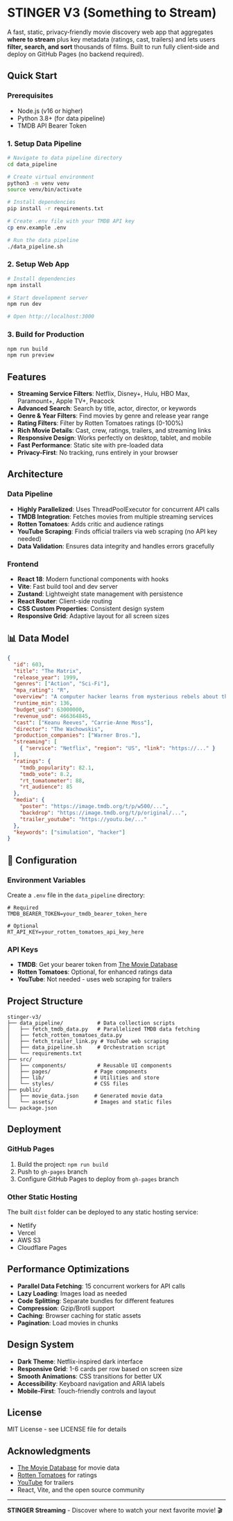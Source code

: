 # STINGER V3 (Something to Stream)

A fast, static, privacy‑friendly movie discovery web app that aggregates **where to stream** plus key metadata (ratings, cast, trailers) and lets users **filter, search, and sort** thousands of films. Built to run fully client‑side and deploy on GitHub Pages (no backend required).

## Quick Start

### Prerequisites
- Node.js (v16 or higher)
- Python 3.8+ (for data pipeline)
- TMDB API Bearer Token

### 1. Setup Data Pipeline

```bash
# Navigate to data pipeline directory
cd data_pipeline

# Create virtual environment
python3 -m venv venv
source venv/bin/activate  

# Install dependencies
pip install -r requirements.txt

# Create .env file with your TMDB API key
cp env.example .env

# Run the data pipeline
./data_pipeline.sh
```

### 2. Setup Web App

```bash
# Install dependencies
npm install

# Start development server
npm run dev

# Open http://localhost:3000
```

### 3. Build for Production

```bash
npm run build
npm run preview
```

## Features

- **Streaming Service Filters**: Netflix, Disney+, Hulu, HBO Max, Paramount+, Apple TV+, Peacock
- **Advanced Search**: Search by title, actor, director, or keywords
- **Genre & Year Filters**: Find movies by genre and release year range
- **Rating Filters**: Filter by Rotten Tomatoes ratings (0-100%)
- **Rich Movie Details**: Cast, crew, ratings, trailers, and streaming links
- **Responsive Design**: Works perfectly on desktop, tablet, and mobile
- **Fast Performance**: Static site with pre-loaded data
- **Privacy-First**: No tracking, runs entirely in your browser

## Architecture

### Data Pipeline
- **Highly Parallelized**: Uses ThreadPoolExecutor for concurrent API calls
- **TMDB Integration**: Fetches movies from multiple streaming services
- **Rotten Tomatoes**: Adds critic and audience ratings
- **YouTube Scraping**: Finds official trailers via web scraping (no API key needed)
- **Data Validation**: Ensures data integrity and handles errors gracefully

### Frontend
- **React 18**: Modern functional components with hooks
- **Vite**: Fast build tool and dev server
- **Zustand**: Lightweight state management with persistence
- **React Router**: Client-side routing
- **CSS Custom Properties**: Consistent design system
- **Responsive Grid**: Adaptive layout for all screen sizes

## 📊 Data Model

```json
{
  "id": 603,
  "title": "The Matrix",
  "release_year": 1999,
  "genres": ["Action", "Sci-Fi"],
  "mpa_rating": "R",
  "overview": "A computer hacker learns from mysterious rebels about the true nature of his reality...",
  "runtime_min": 136,
  "budget_usd": 63000000,
  "revenue_usd": 466364845,
  "cast": ["Keanu Reeves", "Carrie-Anne Moss"],
  "director": "The Wachowskis",
  "production_companies": ["Warner Bros."],
  "streaming": [
    { "service": "Netflix", "region": "US", "link": "https://..." }
  ],
  "ratings": {
    "tmdb_popularity": 82.1,
    "tmdb_vote": 8.2,
    "rt_tomatometer": 88,
    "rt_audience": 85
  },
  "media": {
    "poster": "https://image.tmdb.org/t/p/w500/...",
    "backdrop": "https://image.tmdb.org/t/p/original/...",
    "trailer_youtube": "https://youtu.be/..."
  },
  "keywords": ["simulation", "hacker"]
}
```

## 🔧 Configuration

### Environment Variables
Create a `.env` file in the `data_pipeline` directory:

```env
# Required
TMDB_BEARER_TOKEN=your_tmdb_bearer_token_here

# Optional
RT_API_KEY=your_rotten_tomatoes_api_key_here
```

### API Keys
- **TMDB**: Get your bearer token from [The Movie Database](https://www.themoviedb.org/settings/api)
- **Rotten Tomatoes**: Optional, for enhanced ratings data
- **YouTube**: Not needed - uses web scraping for trailers

## Project Structure

```
stinger-v3/
├── data_pipeline/           # Data collection scripts
│   ├── fetch_tmdb_data.py   # Parallelized TMDB data fetching
│   ├── fetch_rotten_tomatoes_data.py
│   ├── fetch_trailer_link.py # YouTube web scraping
│   ├── data_pipeline.sh     # Orchestration script
│   └── requirements.txt
├── src/
│   ├── components/          # Reusable UI components
│   ├── pages/              # Page components
│   ├── lib/                # Utilities and store
│   └── styles/             # CSS files
├── public/
│   ├── movie_data.json     # Generated movie data
│   └── assets/             # Images and static files
└── package.json
```

## Deployment

### GitHub Pages
1. Build the project: `npm run build`
2. Push to `gh-pages` branch
3. Configure GitHub Pages to deploy from `gh-pages` branch

### Other Static Hosting
The built `dist` folder can be deployed to any static hosting service:
- Netlify
- Vercel
- AWS S3
- Cloudflare Pages

## Performance Optimizations

- **Parallel Data Fetching**: 15 concurrent workers for API calls
- **Lazy Loading**: Images load as needed
- **Code Splitting**: Separate bundles for different features
- **Compression**: Gzip/Brotli support
- **Caching**: Browser caching for static assets
- **Pagination**: Load movies in chunks

## Design System

- **Dark Theme**: Netflix-inspired dark interface
- **Responsive Grid**: 1-6 cards per row based on screen size
- **Smooth Animations**: CSS transitions for better UX
- **Accessibility**: Keyboard navigation and ARIA labels
- **Mobile-First**: Touch-friendly controls and layout


## License

MIT License - see LICENSE file for details

## Acknowledgments

- [The Movie Database](https://www.themoviedb.org/) for movie data
- [Rotten Tomatoes](https://www.rottentomatoes.com/) for ratings
- [YouTube](https://www.youtube.com/) for trailers
- React, Vite, and the open source community

---

**STINGER Streaming** - Discover where to watch your next favorite movie! 🎬

